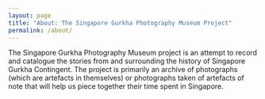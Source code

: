 ```yaml
---
layout: page
title: "About: The Singapore Gurkha Photography Museum Project"
permalink: /about/
---
```


The Singapore Gurkha Photography Museum project is an attempt to record and catalogue the stories from and surrounding the history of Singapore Gurkha Contingent. The project is primarily an archive of photographs (which are artefacts in themselves) or photographs taken of artefacts of note that will help us piece together their time spent in Singapore.